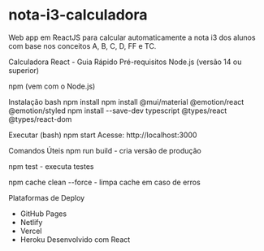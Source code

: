 # nota-i3-calculadora
Web app em ReactJS para calcular automaticamente a nota i3 dos alunos com base nos conceitos A, B, C, D, FF e TC.

Calculadora React - Guia Rápido
Pré-requisitos
Node.js (versão 14 ou superior)

npm (vem com o Node.js)

Instalação
bash
npm install
npm install @mui/material @emotion/react @emotion/styled
npm install --save-dev typescript @types/react @types/react-dom

Executar
(bash)
npm start
Acesse: http://localhost:3000

Comandos Úteis
npm run build - cria versão de produção

npm test - executa testes

npm cache clean --force - limpa cache em caso de erros

Plataformas de Deploy
- GitHub Pages
- Netlify
- Vercel
- Heroku
Desenvolvido com React
